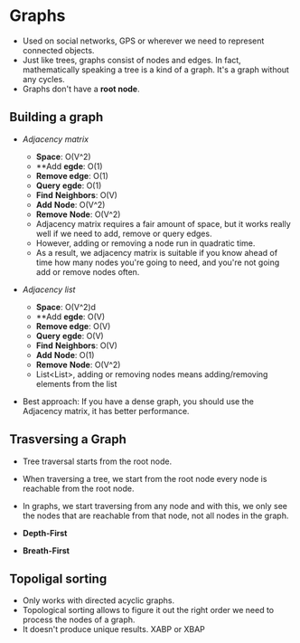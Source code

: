 # Graphs

- Used on social networks, GPS or wherever we need to represent connected objects.
- Just like trees, graphs consist of nodes and edges. In fact, mathematically speaking a tree is a kind of a graph. It's a graph without any cycles. 
- Graphs don't have a **root node**.

## Building a graph

- *Adjacency matrix*

    * **Space**: O(V^2)
    * **Add **egde**: O(1)
    * **Remove edge**: O(1)
    * **Query** **egde**: O(1)
    * **Find** **Neighbors**: O(V)
    * **Add** **Node**: O(V^2)
    * **Remove** **Node**: O(V^2)

    - Adjacency matrix requires a fair amount of space, but it works really well if we need to add, remove or query edges.
    - However, adding or removing a node run in quadratic time.
    - As a result, we adjacency matrix is suitable if you know ahead of time how many nodes you're going to need, and you're not going add or remove nodes often.

- *Adjacency list*

    * **Space**: O(V^2)d
    * **Add **egde**: O(V)
    * **Remove edge**: O(V)
    * **Query** **egde**: O(V)
    * **Find** **Neighbors**: O(V)
    * **Add** **Node**: O(1)
    * **Remove** **Node**: O(V^2)

    - List<List<Node>>, adding or removing nodes means adding/removing elements from the list

- Best approach: If you have a dense graph, you should use the Adjacency matrix, it has better performance.

## Trasversing a Graph

- Tree traversal starts from the root node.
- When traversing a tree, we start from the root node every node is reachable from the root node.
- In graphs, we start traversing from any node and with this, we only see the nodes that are reachable from that node, not all nodes in the graph.

- **Depth-First**
- **Breath-First**

## Topoligal sorting

- Only works with directed acyclic graphs.
- Topological sorting allows to figure it out the right order we need to process the nodes of a graph.
- It doesn't produce unique results. XABP or XBAP